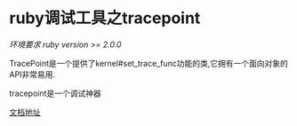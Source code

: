 # ruby调试工具之tracepoint

*环境要求 ruby version >= 2.0.0*

TracePoint是一个提供了kernel#set_trace_func功能的类,它拥有一个面向对象的API非常易用.

tracepoint是一个调试神器

[文档地址](http://ruby-doc.org/core-2.0.0/TracePoint.html)